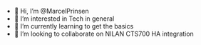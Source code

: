 - 👋 Hi, I’m @MarcelPrinsen
- 👀 I’m interested in Tech in general
- 🌱 I’m currently learning to get the basics
- 💞️ I’m looking to collaborate on NILAN CTS700 HA integration
<!---
MarcelPrinsen/MarcelPrinsen is a ✨ special ✨ repository because its `README.md` (this file) appears on your GitHub profile.
You can click the Preview link to take a look at your changes.
--->
